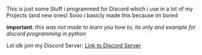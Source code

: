 This is just some Stuff i programmed for Discord which i use in a lot of my Projects (and new ones)
Sooo i basicly made this because im bored

**important**: *this was not made to learn you how to, its only and example for discord programming in python*

Lol idk join my Discord Server: [Link to Discord Server](http://discord.gg/7USUcfNN)
